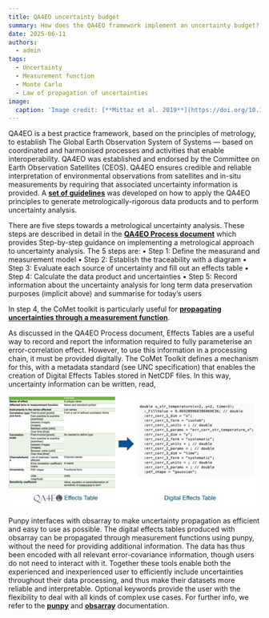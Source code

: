 ```yaml
---
title: QA4EO uncertainty budget
summary: How does the QA4EO framework implement an uncertainty budget?
date: 2025-06-11
authors:
  - admin
tags:
  - Uncertainty
  - Measurement function
  - Monte Carlo
  - Law of propagation of uncertainties
image:
  caption: 'Image credit: [**Mittaz et al. 2019**](https://doi.org/10.1088/1681-7575/ab1705)'
---
```


QA4EO is a best practice framework, based on the principles of metrology, to
establish The Global Earth Observation System of Systems — based on coordinated
and harmonised processes and activities that enable interoperability. QA4EO was
established and endorsed by the Committee on Earth Observation Satellites (CEOS).
QA4EO ensures credible and reliable interpretation of environmental observations from
satellites and in-situ measurements by requiring that associated uncertainty information
is provided. A [**set of guidelines**](https://qa4eo.org/documents/) was developed on how to apply the QA4EO principles
to generate metrologically-rigorous data products and to perform uncertainty analysis. 

There are five steps towards a metrological uncertainty analysis. These steps are described in detail in the [**QA4EO Process document**](https://qa4eo.org/docs/3_Process_Document.pdf) which provides Step-by-step guidance on implementing a metrological approach to uncertainty analysis. The 5 steps are:
•	Step 1: Define the measurand and measurement model
•	Step 2: Establish the traceability with a diagram
•	Step 3: Evaluate each source of uncertainty and fill out an effects table
•	Step 4: Calculate the data product and uncertainties
•	Step 5: Record information about the uncertainty analysis for long term data preservation purposes (implicit above) and summarise for today’s users

In step 4, the CoMet toolkit is particularly useful for [**propagating uncertainties through a measurement function**](user-guide/theory/intro-to-uncertainties/).

As discussed in the QA4EO Process document, Effects Tables are a useful way to record and report the information required to fully parameterise an error-correlation effect. However, to use this information in a processing chain, it must be provided digitally. The CoMet Toolkit defines a mechanism for this, with a metadata standard (see UNC specification) that enables the creation of Digital Effects Tables stored in NetCDF files. In this way, uncertainty information can be written, read, 

![img.png](img.png)

Punpy interfaces with obsarray to make uncertainty propagation as efficient and easy to use as possible. The digital effects tables produced with obsarray can be propagated through measurement functions using punpy, without the need for providing additional information. The data has thus been encoded with all relevant error-covariance information, though users do not need to interact with it. Together these tools enable both the experienced and inexperienced user to efficiently include uncertainties throughout their data processing, and thus make their datasets more reliable and interpretable. Optional keywords provide the user with the flexibility to deal with all kinds of complex use cases. 
For further info, we refer to the [**punpy**](https://punpy.readthedocs.io/en/latest/) and [**obsarray**](https://obsarray.readthedocs.io/en/latest/) documentation.

